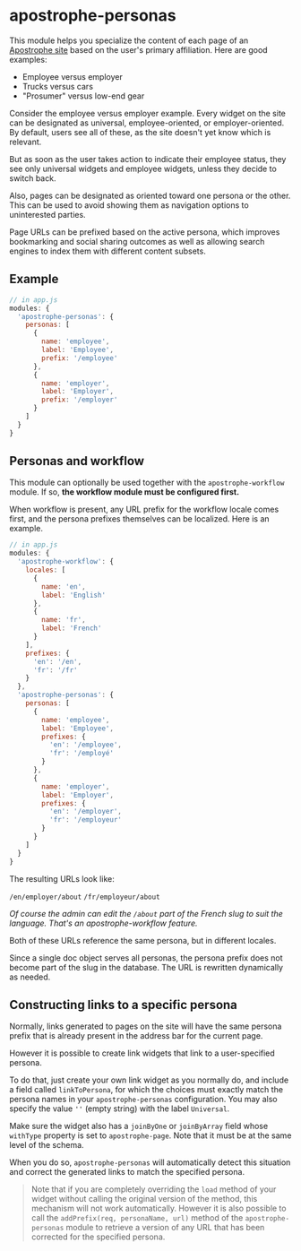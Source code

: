 # apostrophe-personas

This module helps you specialize the content of each page of an [Apostrophe site](http://apostrophecms.org) based on the user's primary affiliation. Here are good examples:

* Employee versus employer
* Trucks versus cars
* "Prosumer" versus low-end gear

Consider the employee versus employer example. Every widget on the site can be designated as universal, employee-oriented, or employer-oriented. By default, users see all of these, as the site doesn't yet know which is relevant.

But as soon as the user takes action to indicate their employee status, they see only universal widgets and employee widgets, unless they decide to switch back.

Also, pages can be designated as oriented toward one persona or the other. This can be used to avoid showing them as navigation options to uninterested parties.

Page URLs can be prefixed based on the active persona, which improves bookmarking and social sharing outcomes as well as allowing search engines to index them with different content subsets.

## Example

```javascript
// in app.js
modules: {
  'apostrophe-personas': {
    personas: [
      {
        name: 'employee',
        label: 'Employee',
        prefix: '/employee'
      },
      {
        name: 'employer',
        label: 'Employer',
        prefix: '/employer'
      }
    ]
  }
}
```

## Personas and workflow

This module can optionally be used together with the `apostrophe-workflow` module. If so, **the workflow module must be configured first.**

When workflow is present, any URL prefix for the workflow locale comes first, and the persona prefixes themselves can be localized. Here is an example.


```javascript
// in app.js
modules: {
  'apostrophe-workflow': {
    locales: [
      {
        name: 'en',
        label: 'English'
      },
      {
        name: 'fr',
        label: 'French'
      }
    ],
    prefixes: {
      'en': '/en',
      'fr': '/fr'
    }
  },
  'apostrophe-personas': {
    personas: [
      {
        name: 'employee',
        label: 'Employee',
        prefixes: {
          'en': '/employee',
          'fr': '/employé'
        }
      },
      {
        name: 'employer',
        label: 'Employer',
        prefixes: {
          'en': '/employer',
          'fr': '/employeur'
        }
      }
    ]
  }
}
```

The resulting URLs look like:

`/en/employer/about`
`/fr/employeur/about`

*Of course the admin can edit the `/about` part of the French slug to suit the language. That's an apostrophe-workflow feature.*

Both of these URLs reference the same persona, but in different locales.

Since a single doc object serves all personas, the persona prefix does not become part of the slug in the database. The URL is rewritten dynamically as needed.

## Constructing links to a specific persona

Normally, links generated to pages on the site will have the same persona prefix that is already present in the address bar for the current page.

However it is possible to create link widgets that link to a user-specified persona.

To do that, just create your own link widget as you normally do, and include a field called `linkToPersona`, for which the choices must exactly match the persona names in your `apostrophe-personas` configuration. You may also specify the value `''` (empty string) with the label `Universal`.

Make sure the widget also has a `joinByOne` or `joinByArray` field whose `withType` property is set to `apostrophe-page`. Note that it must be at the same level of the schema.

When you do so, `apostrophe-personas` will automatically detect this situation and correct the generated links to match the specified persona.

> Note that if you are completely overriding the `load` method of your widget without calling the original version of the method, this mechanism will not work automatically. However it is also possible to call the `addPrefix(req, personaName, url)` method of the `apostrophe-personas` module to retrieve a version of any URL that has been corrected for the specified persona.

